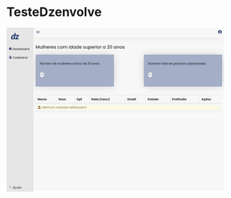 # TesteDzenvolve

<img src="img/img.png" class="media-object  img-responsive img-thumbnail" target="_blank">
